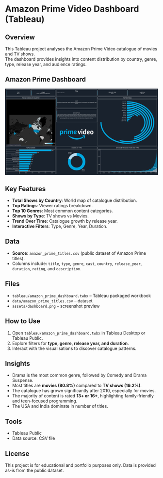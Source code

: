# Amazon Prime Video Dashboard (Tableau)

## Overview
This Tableau project analyses the Amazon Prime Video catalogue of movies and TV shows.  
The dashboard provides insights into content distribution by country, genre, type, release year, and audience ratings.

## Amazon Prime Dashboard
![Amazon Prime Preview](dashboard.png)

## Key Features
- **Total Shows by Country**: World map of catalogue distribution.  
- **Top Ratings**: Viewer ratings breakdown.  
- **Top 10 Genres**: Most common content categories.  
- **Shows by Type**: TV shows vs Movies.  
- **Trend Over Time**: Catalogue growth by release year.  
- **Interactive Filters**: Type, Genre, Year, Duration.

## Data
- **Source**: `amazon_prime_titles.csv` (public dataset of Amazon Prime titles).  
- Columns include: `title`, `type`, `genre`, `cast`, `country`, `release_year`, `duration`, `rating`, and `description`.  

## Files
- `tableau/amazon_prime_dashboard.twbx` – Tableau packaged workbook  
- `data/amazon_prime_titles.csv` – dataset  
- `assets/dashboard.png` – screenshot preview  

## How to Use
1. Open `tableau/amazon_prime_dashboard.twbx` in Tableau Desktop or Tableau Public.  
2. Explore filters for **type, genre, release year, and duration**.  
3. Interact with the visualisations to discover catalogue patterns.

## Insights
- Drama is the most common genre, followed by Comedy and Drama Suspense.  
- Most titles are **movies (80.8%)** compared to **TV shows (19.2%)**.  
- The catalogue has grown significantly after 2010, especially for movies.  
- The majority of content is rated **13+ or 16+**, highlighting family-friendly and teen-focused programming.  
- The USA and India dominate in number of titles.

## Tools
- Tableau Public  
- Data source: CSV file  

## License
This project is for educational and portfolio purposes only. Data is provided as-is from the public dataset.



